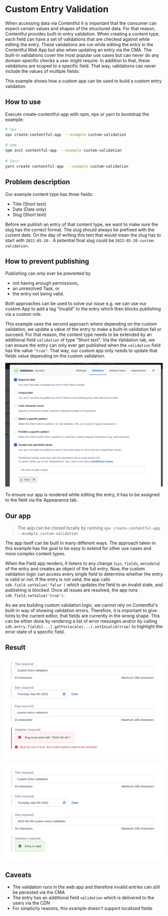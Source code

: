 # Custom Entry Validation

When accessing data via Contentful it is important that the consumer can expect certain values and shapes of the structured data. For that reason, Contentful provides built-in entry validation. When creating a content type, each field can have a set of validations that are checked against while editing the entry. These validations are run while editing the entry in the Contentful Web App but also when updating an entry via the CMA. The built-in validations cover the most popular use cases but can never do any domain-specific checks a user might require. In addition to that, these validations are scoped to a specific field. That way, validations can never include the values of multiple fields.

This example shows how a custom app can be used to build a custom entry validation.

## How to use

Execute create-contentful-app with npm, npx or yarn to bootstrap the example:

```bash
# npx
npx create-contentful-app  --example custom-validation

# npm
npm init contentful-app  --example custom-validation

# Yarn
yarn create contentful-app  --example custom-validation
```

## Problem description

Our example content type has three fields:

- Title (Short text)
- Date (Date only)
- Slug (Short text)

Before we publish an entry of that content type, we want to make sure the slug has the correct format. The slug should always be prefixed with the current date. On the day of writing this text that would mean the slug has to start with `2022-05-20-`. A potential final slug could be `2022-05-20-custom-validation`.

## How to prevent publishing

Publishing can only ever be prevented by

- not having enough permissions,
- an unresolved Task, or
- the entry not being valid.

Both approaches can be used to solve our issue e.g. we can use our custom App to add a tag "Invalid" to the entry which then blocks publishing via a custom role.

This example uses the second approach where depending on the custom validation, we update a value of the entry to make a built-in validation fail or succeed. For that reason, the content type needs to be extended by an additional field `validation` of type "Short text". Via the Validation tab, we can ensure the entry can only ever get published when the `validation` field has the value `"true"`. That way, our custom app only needs to update that fields value depending on the custom validation.

![Validation tab after creating the field](./docs/field-validation.png)

To ensure our app is rendered while editing the entry, it has to be assigned to the field via the Appearance tab.

## Our app

> The app can be cloned locally by running `npx create-contentful-app --example custom-validation`

The app itself can be built in many different ways. The approach taken in this example has the goal to be easy to extend for other use cases and more complex content types.

When the Field app renders, it listens to any change (`sys`, `fields`, `metadata`) of the entry and creates an object of the full entry. Now, the custom validation logic can access every single field to determine whether the entry is valid or not. If the entry is not valid, the app calls `sdk.field.setValue('false')` which updates the field to an invalid state, and publishing is blocked. Once all issues are resolved, the app runs `sdk.field.setValue('true')`.

As we are building custom validation logic, we cannot rely on Contentful's built-in way of showing validation errors. Therefore, it is important to give hints to the current editor, that fields are currently in the wrong shape. This can be either done by rendering a list of error messages and/or by calling `sdk.entry.fields[...].getForLocale(...).setInvalid(true)` to highlight the error state of a specific field.

## Result

![Invalid state](./docs/invalid-state.png)

![Valid state](./docs/valid-state.png)

## Caveats

- The validation runs in the web app and therefore invalid entries can still be persisted via the CMA
- The entry has an additional field `validation` which is delivered to the users via the CDN
- For simplicity reasons, this example doesn't support localized fields
